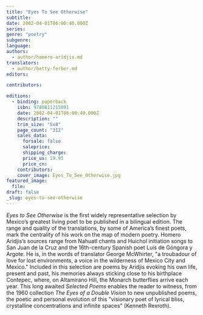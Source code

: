 ```yaml
---
title: "Eyes To See Otherwise"
subtitle:
date: 2002-04-01T06:00:40.000Z
series:
genre: "poetry"
subgenre:
language:
authors:
  - author/homero-aridjis.md
translators:
  - author/betty-ferber.md
editors:

contributors:

editions:
  - binding: paperback
    isbn: 9780811215091
    date: 2002-04-01T06:00:40.000Z
    description: ""
    trim_size: "5x8"
    page_count: "312"
    sales_data:
      forsale: false
      saleprice:
      shipping_charge:
      price_us: 19.95
      price_cn:
    contributors:
    cover_image: Eyes_To_See_Otherwise.jpg
featured_image:
  file:
draft: false
_slug: eyes-to-see-otherwise
---
```


_Eyes to See Otherwise_ is the first widely representative selection by Mexico’s greatest living poet to be published in a bilingual edition. The range and quality of the translations, by some of America’s finest poets, mark the centrality of his work on the map of modern poetry. Homero Aridjis’s sources range from Nahuatl chants and Huichol initiation songs to San Juan de la Cruz and the 16th-century Spanish poet Luis de Góngora y Argote. He is, in the words of translator George McWhirter, "a troubadour of love for lost environments, a voice in the wilderness of Mexico City and Mexico." Included in this selection are poems by Aridjis evoking his own life, present and past, his memories always sticking close to his birthplace Contepec, where, on Altamirano Hill, the Monarch butterflies arrive each year. This long awaited _Selected Poems_ enables the reader to witness, from the 1960 collection _The Eyes of a Double Vision_ to new unpublished poems, the poetic and personal evolution of this "visionary poet of lyrical bliss, crystalline concentrations and infinite spaces" (Kenneth Rexroth).

